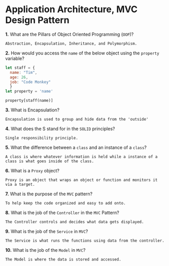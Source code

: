 # Application Architecture, MVC Design Pattern

**1.** What are the Pillars of Object Oriented Programming (`OOP`)?
<!-- enter you answer in the space below -->
```
Abstraction, Encapsulation, Inheritance, and Polymorphism.
```
**2.** How would you access the `name` of the below object using the `property` variable?
```js
let staff = {
  name: "Tim",
  age: 26,
  job: "Code Monkey"
  }
let property = 'name'
```
<!-- enter you answer in the space below -->
```
property[staff(name)]
```
**3.** What is Encapsulation?
<!-- enter you answer in the space below -->
```
Encapsulation is used to group and hide data from the 'outside'
```
**4.** What does the S stand for in the `SOLID` principles?
<!-- enter you answer in the space below -->
```
Single responsibility principle.
```
**5.** What the difference between a `class` and an instance of a `class`?
<!-- enter you answer in the space below -->
```
A class is where whatever information is held while a instance of a class is what goes inside of the class.
```
**6.** What is a `Proxy` object?
<!-- enter you answer in the space below -->
```
Proxy is an object that wraps an object or function and monitors it via a target.
```

**7.** What is the purpose of the `MVC` pattern?
<!-- enter you answer in the space below -->
```
To help keep the code organized and easy to add onto.
```
**8.** What is the job of the `Controller` in the `MVC` Pattern?
<!-- enter you answer in the space below -->
```
The Controller controls and decides what data gets displayed.
```

**9.** What is the job of the `Service` in `MVC`?
<!-- enter you answer in the space below -->
```
The Service is what runs the functions using data from the controller.
```
**10.** What is the job of the `Model` in `MVC`?
<!-- enter you answer in the space below -->
```
The Model is where the data is stored and accessed.
```
